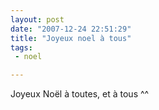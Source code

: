 ```yaml
---
layout: post
date: "2007-12-24 22:51:29"
title: "Joyeux noel à tous"
tags:
 - noel

---
```



Joyeux Noël à toutes, et à tous ^^
